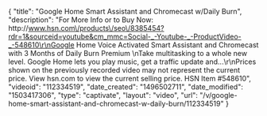 {
    "title": "Google Home Smart Assistant and Chromecast w\/Daily Burn",
    "description": "For More Info or to Buy Now: http:\/\/www.hsn.com\/products\/seo\/8385454?rdr=1&sourceid=youtube&cm_mmc=Social-_-Youtube-_-ProductVideo-_-548610\r\nGoogle Home Voice Activated Smart Assistant and Chromecast with 3 Months of Daily Burn Premium \nTake multitasking to a whole new level. Google Home lets you play music, get a traffic update and...\r\nPrices shown on the previously recorded video may not represent the current price.  View hsn.com to view the current selling price. HSN Item #548610",
    "videoid": "112334519",
    "date_created": "1496502711",
    "date_modified": "1503417306",
    "type": "captivate",
    "layout": "video",
    "url": "\/v\/google-home-smart-assistant-and-chromecast-w-daily-burn\/112334519"
}